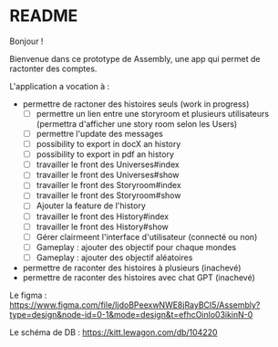 # README

Bonjour !

Bienvenue dans ce prototype de Assembly, une app qui permet de ractonter des comptes.

L'application a vocation à :

* permettre de ractoner des histoires seuls (work in progress)
  * [ ] permettre un lien entre une storyroom et plusieurs utilisateurs (permettra d'afficher une story room selon les Users)
  * [ ] permettre l'update des messages
  * [ ] possibility to export in docX an history
  * [ ] possibility to export in pdf an history
  * [ ] travailler le front des Universes#index
  * [ ] travailler le front des Universes#show
  * [ ] travailler le front des Storyroom#index
  * [ ] travailler le front des Storyroom#show
  * [ ] Ajouter la feature de l'history
  * [ ] travailler le front des History#index
  * [ ] travailler le front des History#show
  * [ ] Gérer clairmeent l'interface d'utilisateur (connecté ou non)
  * [ ] Gameplay : ajouter des objectif pour chaque mondes
  * [ ] Gameplay : ajouter des objectif aléatoires
* permettre de raconter des histoires à plusieurs (inachevé)
* permettre de raconter des histoires avec chat GPT (inachevé)


Le figma :
https://www.figma.com/file/IjdoBPeexwNWE8jRayBCI5/Assembly?type=design&node-id=0-1&mode=design&t=efhcOinlo03ikinN-0

Le schéma de DB :
https://kitt.lewagon.com/db/104220
